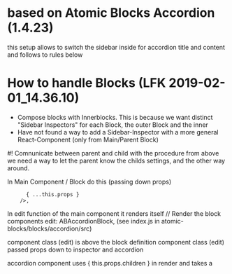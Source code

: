 <!-- readme.md -->

# based on Atomic Blocks Accordion (1.4.23)

this setup allows to switch the sidebar inside for accordion title and content
and follows to rules below

# How to handle Blocks (LFK 2019-02-01_14.36.10)
- Compose blocks with Innerblocks. This is because we want distinct "Sidebar Inspectors" for each Block,
the outer Block and the inner
- Have not found a way to add a Sidebar-Inspector with a more general React-Component (only from Main/Parent Block)

#! Comnunicate between parent and child
with the procedure from above we need a way to let the parent know the childs settings, and the other way around.

In Main Component / Block do this (passing down props)
``` <Inspector
      { ...this.props }
    />,
```
In edit function of the main component it renders itself 
  // Render the block components
  edit: ABAccordionBlock, (see index.js in atomic-blocks/blocks/accordion/src)

  component class (edit) is above the block definition
  component class (edit) passed props down to inspector and accordion

  accordion component uses 
    { this.props.children }
  in render and takes a 